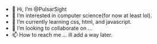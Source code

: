 - 👋 Hi, I’m @PulsarSight
- 👀 I’m interested in computer science(for now at least lol).
- 🌱 I’m currently learning css, html, and javascript.
- 💞️ I’m looking to collaborate on ...
- 📫 How to reach me ... ill add a way later.

<!---
PulsarSight/PulsarSight is a ✨ special ✨ repository because its `README.md` (this file) appears on your GitHub profile.
You can click the Preview link to take a look at your changes.
--->
